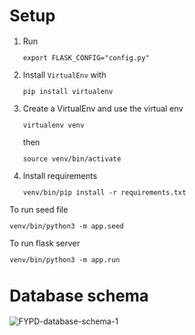 # Setup

1. Run

   ```
   export FLASK_CONFIG="config.py"
   ```

2. Install `VirtualEnv` with

   ```
   pip install virtualenv
   ```

3. Create a VirtualEnv and use the virtual env

   ```
   virtualenv venv
   ```

   then

   ```
   source venv/bin/activate
   ```

4. Install requirements
   ```
   venv/bin/pip install -r requirements.txt
   ```

To run seed file

```
venv/bin/python3 -m app.seed
```

To run flask server

```
venv/bin/python3 -m app.run
```

# Database schema

![FYPD-database-schema-1](https://user-images.githubusercontent.com/34842935/148301721-68144e48-1a5a-49b1-bf59-7742554e82f6.png)
